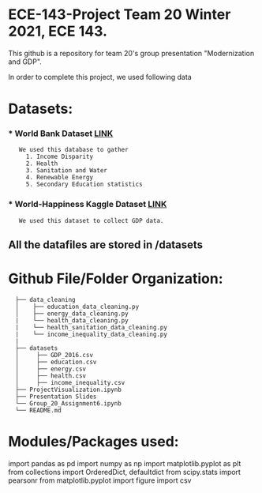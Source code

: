 # ECE-143-Project Team 20 Winter 2021, ECE 143. 
This github is a repository for team 20's group presentation "Modernization and GDP". 

In order to complete this project, we used following data
# Datasets: 

### * World Bank Dataset [LINK](https://data.worldbank.org/)
       We used this database to gather 
         1. Income Disparity
         2. Health
         3. Sanitation and Water
         4. Renewable Energy
         5. Secondary Education statistics

### * World-Happiness Kaggle Dataset [LINK](https://www.kaggle.com/unsdsn/world-happiness)
       We used this dataset to collect GDP data. 


## All the datafiles are stored in /datasets

# Github File/Folder Organization:
      ├── data_cleaning                                            
      │    ├── education_data_cleaning.py                                  
      │    ├── energy_data_cleaning.py                               
      |    └── health_data_cleaning.py      
      |    └── health_sanitation_data_cleaning.py   
      |    └── income_inequality_data_cleaning.py   
      |
      ├── datasets                                     
      │     ├── GDP_2016.csv
      │     ├── education.csv
      │     ├── energy.csv
      │     ├── health.csv
      │     ├── income_inequality.csv
      ├── ProjectVisualization.ipynb                        
      ├── Presentation Slides       
      └── Group_20_Assignment6.ipynb
      └── README.md                                          

#### 
# Modules/Packages used:
import pandas as pd
import numpy as np
import matplotlib.pyplot as plt
from collections import OrderedDict, defaultdict
from scipy.stats import pearsonr
from matplotlib.pyplot import figure
import csv
      

